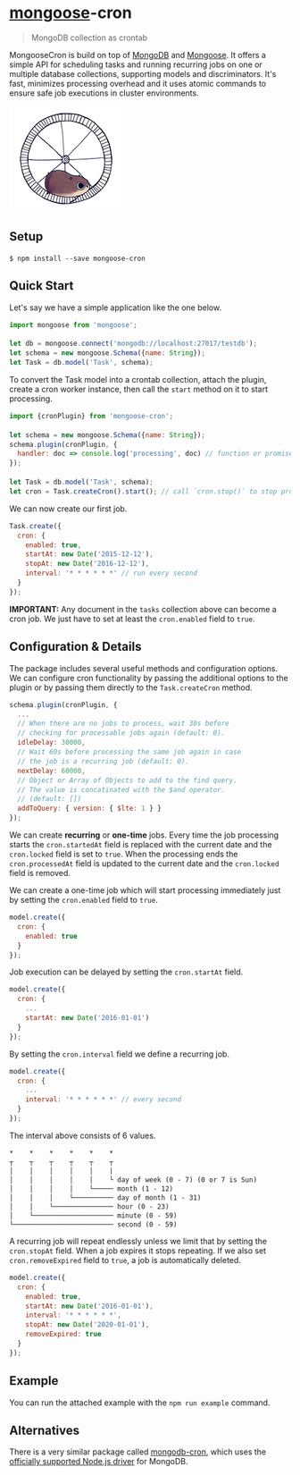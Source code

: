 # [mongoose](http://mongoosejs.com)-cron

> MongoDB collection as crontab

MongooseCron is build on top of [MongoDB](https://www.mongodb.org) and [Mongoose](http://mongoosejs.com). It offers a simple API for scheduling tasks and running recurring jobs on one or multiple database collections, supporting models and discriminators. It's fast, minimizes processing overhead and it uses atomic commands to ensure safe job executions in cluster environments.

<img src="giphy.gif" />

## Setup

```
$ npm install --save mongoose-cron
```

## Quick Start

Let's say we have a simple application like the one below.

```js
import mongoose from 'mongoose';

let db = mongoose.connect('mongodb://localhost:27017/testdb');
let schema = new mongoose.Schema({name: String});
let Task = db.model('Task', schema);
```

To convert the Task model into a crontab collection, attach the plugin, create a cron worker instance, then call the `start` method on it to start processing.

```js
import {cronPlugin} from 'mongoose-cron';

let schema = new mongoose.Schema({name: String});
schema.plugin(cronPlugin, {
  handler: doc => console.log('processing', doc) // function or promise
});

let Task = db.model('Task', schema);
let cron = Task.createCron().start(); // call `cron.stop()` to stop processing
```

We can now create our first job.

```js
Task.create({
  cron: {
    enabled: true,
    startAt: new Date('2015-12-12'),
    stopAt: new Date('2016-12-12'),
    interval: '* * * * * *' // run every second
  }
});
```

**IMPORTANT:** Any document in the `tasks` collection above can become a cron job. We just have to set at least the `cron.enabled` field to `true`.

## Configuration & Details

The package includes several useful methods and configuration options. We can configure cron functionality by passing the additional options to the plugin or by passing them directly to the `Task.createCron` method.

```js
schema.plugin(cronPlugin, {
  ...
  // When there are no jobs to process, wait 30s before
  // checking for processable jobs again (default: 0).
  idleDelay: 30000,
  // Wait 60s before processing the same job again in case
  // the job is a recurring job (default: 0).
  nextDelay: 60000,
  // Object or Array of Objects to add to the find query.
  // The value is concatinated with the $and operator.
  // (default: [])
  addToQuery: { version: { $lte: 1 } }
});
```

We can create **recurring** or **one-time** jobs. Every time the job processing starts the `cron.startedAt` field is replaced with the current date and the `cron.locked` field is set to `true`. When the processing ends the `cron.processedAt` field is updated to the current date and the `cron.locked` field is removed.

We can create a one-time job which will start processing immediately just by setting the `cron.enabled` field to `true`.

```js
model.create({
  cron: {
    enabled: true
  }
});
```

Job execution can be delayed by setting the `cron.startAt` field.

```js
model.create({
  cron: {
    ...
    startAt: new Date('2016-01-01')
  }
});
```

By setting the `cron.interval` field we define a recurring job.

```js
model.create({
  cron: {
    ...
    interval: '* * * * * *' // every second
  }
});
```

The interval above consists of 6 values.

```
*    *    *    *    *    *
┬    ┬    ┬    ┬    ┬    ┬
│    │    │    │    │    |
│    │    │    │    │    └ day of week (0 - 7) (0 or 7 is Sun)
│    │    │    │    └───── month (1 - 12)
│    │    │    └────────── day of month (1 - 31)
│    │    └─────────────── hour (0 - 23)
│    └──────────────────── minute (0 - 59)
└───────────────────────── second (0 - 59)
```

A recurring job will repeat endlessly unless we limit that by setting the `cron.stopAt` field. When a job expires it stops repeating. If we also set `cron.removeExpired` field to `true`, a job is automatically deleted.

```js
model.create({
  cron: {
    enabled: true,
    startAt: new Date('2016-01-01'),
    interval: '* * * * * *',
    stopAt: new Date('2020-01-01'),
    removeExpired: true
  }
});
```

## Example

You can run the attached example with the `npm run example` command.

## Alternatives

There is a very similar package called [mongodb-cron](https://github.com/xpepermint/mongodb-cron), which uses the [officially supported Node.js driver](https://docs.mongodb.com/ecosystem/drivers/node-js/) for MongoDB.
